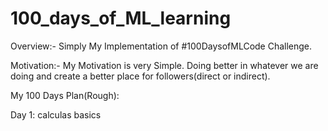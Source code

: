 # 100_days_of_ML_learning

Overview:- 
Simply My Implementation of #100DaysofMLCode Challenge.

Motivation:- My Motivation is very Simple. Doing better in whatever we are doing and create a better place for followers(direct or indirect).

My 100 Days Plan(Rough): 

Day 1: calculas basics
